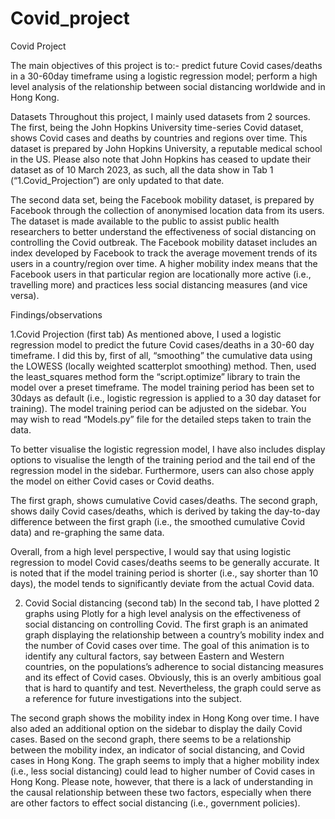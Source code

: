 # Covid_project
Covid Project

The main objectives of this project is to:-
predict future Covid cases/deaths in a 30-60day timeframe using a logistic regression model;
perform a high level analysis of the relationship between social distancing worldwide and in Hong Kong.

Datasets
Throughout this project, I mainly used datasets from 2 sources. The first, being the John Hopkins University time-series Covid dataset, shows Covid cases and deaths by countries and regions over time. This dataset is prepared by John Hopkins University, a reputable medical school in the US. Please also note that John Hopkins has ceased to update their dataset as of 10 March 2023, as such, all the data show in Tab 1 (“1.Covid_Projection”) are only updated to that date. 

The second data set, being the Facebook mobility dataset, is prepared by Facebook through the collection of anonymised location data from its users. The dataset is made available to the public to assist public health researchers to better understand the effectiveness of social distancing on controlling the Covid outbreak. The Facebook mobility dataset includes an index developed by Facebook to track the average movement trends of its users in a country/region over time. A higher mobility index means that the Facebook users in that particular region are locationally more active (i.e., travelling more) and practices less social distancing measures (and vice versa).

Findings/observations

  1.Covid Projection (first tab)
As mentioned above, I used a logistic regression model to predict the future Covid cases/deaths in a 30-60 day timeframe. I did this by, first of all, “smoothing” the cumulative data using the LOWESS (locally weighted scatterplot smoothing) method. Then, used the least_squares method form the “script.optimize” library to train the model over a preset timeframe. The model training period has been set to 30days as default (i.e., logistic regression is applied to a 30 day dataset for training). The model training period can be adjusted on the sidebar. You may wish to read “Models.py” file for the detailed steps taken to train the data.

To better visualise the logistic regression model, I have also includes display options to visualise the length of the training period and the tail end of the regression model in the sidebar. Furthermore, users can also chose apply the model on either Covid cases or Covid deaths.

The first graph, shows cumulative Covid cases/deaths. The second graph, shows daily Covid cases/deaths, which is derived by taking the day-to-day difference between the first graph (i.e., the smoothed cumulative Covid data) and re-graphing the same data. 

Overall, from a high level perspective, I would say that using logistic regression to model Covid cases/deaths seems to be generally accurate. It is noted that if the model training period is shorter (i.e., say shorter than 10 days), the model tends to significantly deviate from the actual Covid data. 

  2. Covid Social distancing (second tab) 
  In the second tab, I have plotted 2 graphs using Plotly for a high level analysis on the effectiveness of social distancing on controlling Covid. The first graph is an animated graph displaying the relationship between a country’s mobility index and the number of Covid cases over time. The goal of this animation is to identify any cultural factors, say between Eastern and Western countries, on the populations’s adherence to social distancing measures and its effect of Covid cases. Obviously, this is an overly ambitious goal that is hard to quantify and test. Nevertheless, the graph could serve as a reference for future investigations into the subject. 

  The second graph shows the mobility index in Hong Kong over time. I have also aded an additional option on the sidebar to display the daily Covid cases. Based on the second graph, there seems to be a relationship between the mobility index, an indicator of social distancing, and Covid cases in Hong Kong. The graph seems to imply that a higher mobility index (i.e., less social distancing) could lead to higher number of Covid cases in Hong Kong. Please note, however, that there is a lack of understanding in the causal relationship between these two factors, especially when there are other factors to effect social distancing (i.e., government policies). 
